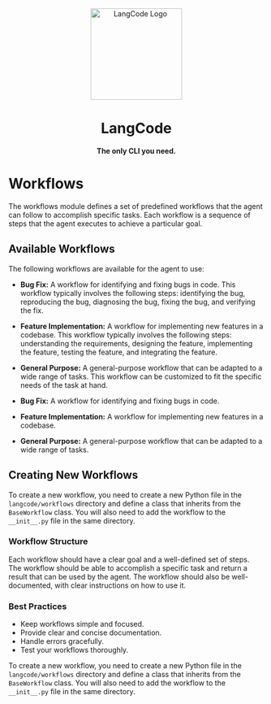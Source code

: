 <div align="center">
  <img src="../../assets/logo.png" alt="LangCode Logo" width="180" />
  <h1><b>LangCode</b></h1>
  <p><b>The only CLI you need.</b></p>
</div>

# Workflows

The workflows module defines a set of predefined workflows that the agent can follow to accomplish specific tasks. Each workflow is a sequence of steps that the agent executes to achieve a particular goal.

## Available Workflows

The following workflows are available for the agent to use:

- **Bug Fix:** A workflow for identifying and fixing bugs in code. This workflow typically involves the following steps: identifying the bug, reproducing the bug, diagnosing the bug, fixing the bug, and verifying the fix.
- **Feature Implementation:** A workflow for implementing new features in a codebase. This workflow typically involves the following steps: understanding the requirements, designing the feature, implementing the feature, testing the feature, and integrating the feature.
- **General Purpose:** A general-purpose workflow that can be adapted to a wide range of tasks. This workflow can be customized to fit the specific needs of the task at hand.



- **Bug Fix:** A workflow for identifying and fixing bugs in code.
- **Feature Implementation:** A workflow for implementing new features in a codebase.
- **General Purpose:** A general-purpose workflow that can be adapted to a wide range of tasks.

## Creating New Workflows

To create a new workflow, you need to create a new Python file in the `langcode/workflows` directory and define a class that inherits from the `BaseWorkflow` class. You will also need to add the workflow to the `__init__.py` file in the same directory.

### Workflow Structure

Each workflow should have a clear goal and a well-defined set of steps. The workflow should be able to accomplish a specific task and return a result that can be used by the agent. The workflow should also be well-documented, with clear instructions on how to use it.

### Best Practices

- Keep workflows simple and focused.
- Provide clear and concise documentation.
- Handle errors gracefully.
- Test your workflows thoroughly.



To create a new workflow, you need to create a new Python file in the `langcode/workflows` directory and define a class that inherits from the `BaseWorkflow` class. You will also need to add the workflow to the `__init__.py` file in the same directory.
